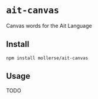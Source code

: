 # `ait-canvas`

Canvas words for the Ait Language

## Install

`npm install mollerse/ait-canvas`

## Usage

TODO
